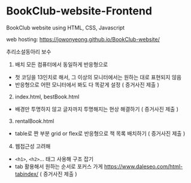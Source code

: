 # BookClub-website-Frontend

BookClub website using HTML, CSS, Javascript

web hosting: https://jowonyeong.github.io/BookClub-website/

추리소설동아리 보수

1. 배치 모든 컴퓨터에서 동일하게 반응형으로

- 첫 코딩을 13인치로 해서, 그 이상의 모니터에서는 원하는 대로 표현되지 않음
- 반응형으로 어떤 모니터에서 봐도 다 똑같게 설정
  ( 증거사진 제출 )

2. index.html, bestBook.html

- 배경만 투명하지 않고 글자까지 투명해지는 현상 해결하기
  ( 증거사진 제출 )

3. rentalBook.html

- table로 짠 부분 grid or flex로 반응형으로 책 목록 배치하기
  ( 증거사진 제출 )

4. 웹접근성 고려해

- `<h1>`, `<h2>`... 태그 사용해 구조 잡기
- tab 활용해서 원하는 순서로 포커스 가게
  https://www.daleseo.com/html-tabindex/
  ( 증거사진 제출 )
